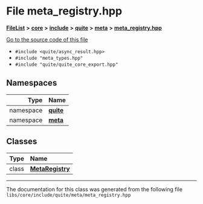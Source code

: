 

# File meta\_registry.hpp



[**FileList**](files.md) **>** [**core**](dir_6f77a39b07c019ccd7492ea87272f732.md) **>** [**include**](dir_25de89a49d1da2858ac6330785c12b40.md) **>** [**quite**](dir_6f50b8774c4552618988001c2022dcf6.md) **>** [**meta**](dir_18a9029093157c789cf17586512ae04d.md) **>** [**meta\_registry.hpp**](meta__registry_8hpp.md)

[Go to the source code of this file](meta__registry_8hpp_source.md)



* `#include <quite/async_result.hpp>`
* `#include "meta_types.hpp"`
* `#include "quite/quite_core_export.hpp"`













## Namespaces

| Type | Name |
| ---: | :--- |
| namespace | [**quite**](namespacequite.md) <br> |
| namespace | [**meta**](namespacequite_1_1meta.md) <br> |


## Classes

| Type | Name |
| ---: | :--- |
| class | [**MetaRegistry**](classquite_1_1meta_1_1MetaRegistry.md) <br> |



















































------------------------------
The documentation for this class was generated from the following file `libs/core/include/quite/meta/meta_registry.hpp`

